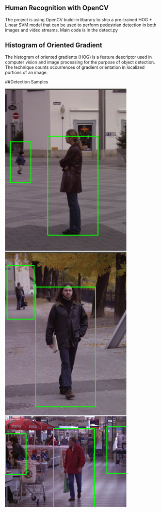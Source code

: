 ## Human Recognition with OpenCV

The project is using OpenCV build-in libarary to ship a pre-trained HOG + Linear SVM model 
that can be used to perform pedestrian detection in both images and video streams. 
Main code is in the detect.py

## Histogram of Oriented Gradient

The histogram of oriented gradients (HOG) is a feature descriptor used in computer vision and image processing for the purpose of object detection. 
The technique counts occurrences of gradient orientation in localized portions of an image. 

##Detection Samples

![example1](https://github.com/MagineZ/Human_Recognition/blob/master/samples/sample_01.png)
![example2](https://github.com/MagineZ/Human_Recognition/blob/master/samples/sample_03.png)
![example3](https://github.com/MagineZ/Human_Recognition/blob/master/samples/sample_02.png)
